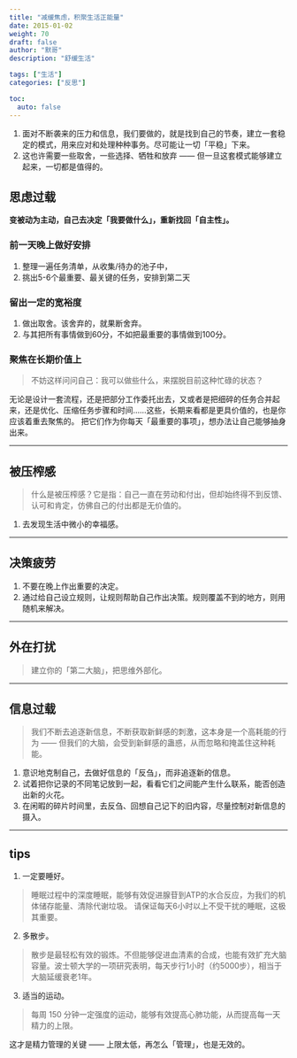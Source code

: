 ```yaml
---  
title: "减缓焦虑，积聚生活正能量"  
date: 2015-01-02
weight: 70  
draft: false  
author: "默哥" 
description: "舒缓生活"  

tags: ["生活"]  
categories: ["反思"]  

toc:
  auto: false
---  
```


1. 面对不断袭来的压力和信息，我们要做的，就是找到自己的节奏，建立一套稳定的模式，用来应对和处理种种事务。尽可能让一切「平稳」下来。
2. 这也许需要一些取舍，一些选择、牺牲和放弃 —— 但一旦这套模式能够建立起来，一切都是值得的。

## 思虑过载
**变被动为主动，自己去决定「我要做什么」，重新找回「自主性」。**

### 前一天晚上做好安排
1. 整理一遍任务清单，从收集/待办的池子中，
2. 挑出5-6个最重要、最关键的任务，安排到第二天

### 留出一定的宽裕度
1. 做出取舍。该舍弃的，就果断舍弃。
2. 与其把所有事情做到60分，不如把最重要的事情做到100分。

### 聚焦在长期价值上
> 不妨这样问问自己：我可以做些什么，来摆脱目前这种忙碌的状态？

无论是设计一套流程，还是把部分工作委托出去，又或者是把细碎的任务合并起来，还是优化、压缩任务步骤和时间……这些，长期来看都是更具价值的，也是你应该着重去聚焦的。
把它们作为你每天「最重要的事项」，想办法让自己能够抽身出来。

------
## 被压榨感
> 什么是被压榨感？它是指：自己一直在劳动和付出，但却始终得不到反馈、认可和肯定，仿佛自己的付出都是无价值的。
1. 去发现生活中微小的幸福感。
------

## 决策疲劳
1. 不要在晚上作出重要的决定。
2. 通过给自己设立规则，让规则帮助自己作出决策。规则覆盖不到的地方，则用随机来解决。
------

## 外在打扰
> 建立你的「第二大脑」，把思维外部化。
------

## 信息过载
>我们不断去追逐新信息，不断获取新鲜感的刺激，这本身是一个高耗能的行为 —— 但我们的大脑，会受到新鲜感的蛊惑，从而忽略和掩盖住这种耗能。

1. 意识地克制自己，去做好信息的「反刍」，而非追逐新的信息。
2. 试着把你记录的不同笔记放到一起，看看它们之间能产生什么联系，能否创造出新的火花。
3. 在闲暇的碎片时间里，去反刍、回想自己记下的旧内容，尽量控制对新信息的摄入。
------

## tips
1. 一定要睡好。
> 睡眠过程中的深度睡眠，能够有效促进腺苷到ATP的水合反应，为我们的机体储存能量、清除代谢垃圾。
请保证每天6小时以上不受干扰的睡眠，这极其重要。

2. 多散步。
> 散步是最轻松有效的锻炼。不但能够促进血清素的合成，也能有效扩充大脑容量。波士顿大学的一项研究表明，每天步行1小时（约5000步），相当于大脑延缓衰老1年。

3. 适当的运动。
> 每周 150 分钟一定强度的运动，能够有效提高心肺功能，从而提高每一天精力的上限。

这才是精力管理的关键 —— 上限太低，再怎么「管理」，也是无效的。